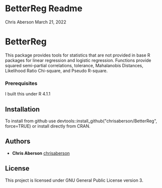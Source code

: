 # BetterReg Readme

Chris Aberson March 21, 2022

# BetterReg

This package provides tools for statistics that are not provided in base
R packages for linear regression and logistic regression. Functions
provide squared semi-partial correlations, tolerance, Mahalanobis
Distances, Likelihood Ratio Chi-square, and Pseudo R-square.

### Prerequisites

I built this under R 4.1.1

## Installation

To install from github use devtools::install_github("chrisaberson/BetterReg", force=TRUE) or install directly from CRAN.

## Authors

-   **Chris Aberson** [chrisaberson](https://github.com/chrisaberson)

## License

This project is licensed under GNU General Public License version 3.
